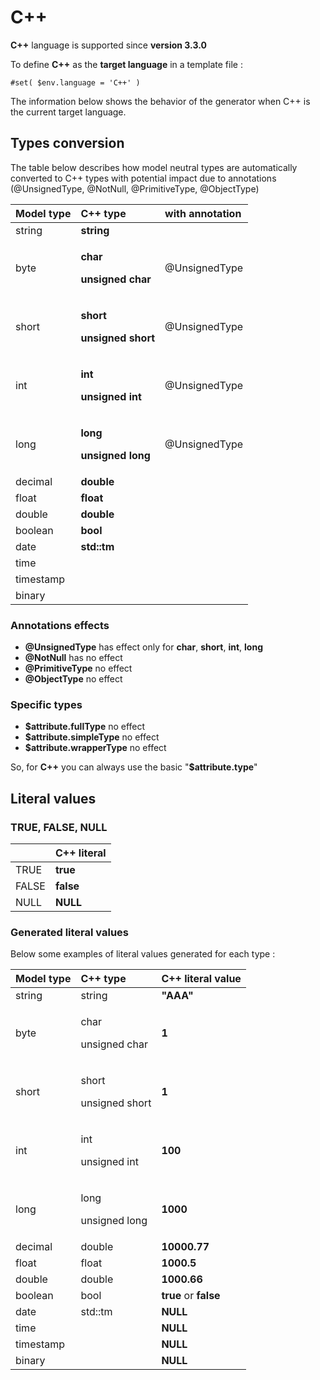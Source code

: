 # C++

**C++** language is supported since **version 3.3.0**

To define **C++** as the **target language** in a template file :

```text
#set( $env.language = 'C++' )
```

The information below shows the behavior of the generator when C++ is the current target language.  


## Types conversion 

The table below describes how model neutral types are automatically converted to C++ types with potential impact due to annotations \(@UnsignedType, @NotNull, @PrimitiveType, @ObjectType\)

<table>
  <thead>
    <tr>
      <th style="text-align:left">Model type</th>
      <th style="text-align:left">C++ type</th>
      <th style="text-align:left">with annotation</th>
    </tr>
  </thead>
  <tbody>
    <tr>
      <td style="text-align:left">string</td>
      <td style="text-align:left"><b>string</b>
      </td>
      <td style="text-align:left"></td>
    </tr>
    <tr>
      <td style="text-align:left">byte</td>
      <td style="text-align:left">
        <p><b>char</b>
        </p>
        <p><b>unsigned char</b>
        </p>
      </td>
      <td style="text-align:left">
        <p></p>
        <p>@UnsignedType</p>
      </td>
    </tr>
    <tr>
      <td style="text-align:left">short</td>
      <td style="text-align:left">
        <p><b>short</b>
        </p>
        <p><b>unsigned short</b>
        </p>
      </td>
      <td style="text-align:left">
        <p></p>
        <p>@UnsignedType</p>
      </td>
    </tr>
    <tr>
      <td style="text-align:left">int</td>
      <td style="text-align:left">
        <p><b>int</b>
        </p>
        <p><b>unsigned int</b>
        </p>
      </td>
      <td style="text-align:left">
        <p></p>
        <p>@UnsignedType</p>
      </td>
    </tr>
    <tr>
      <td style="text-align:left">long</td>
      <td style="text-align:left">
        <p><b>long</b>
        </p>
        <p><b>unsigned long</b>
        </p>
      </td>
      <td style="text-align:left">
        <p></p>
        <p>@UnsignedType</p>
      </td>
    </tr>
    <tr>
      <td style="text-align:left">decimal</td>
      <td style="text-align:left"><b>double</b>
      </td>
      <td style="text-align:left"></td>
    </tr>
    <tr>
      <td style="text-align:left">float</td>
      <td style="text-align:left"><b>float</b>
      </td>
      <td style="text-align:left"></td>
    </tr>
    <tr>
      <td style="text-align:left">double</td>
      <td style="text-align:left"><b>double</b>
      </td>
      <td style="text-align:left"></td>
    </tr>
    <tr>
      <td style="text-align:left">boolean</td>
      <td style="text-align:left"><b>bool</b>
      </td>
      <td style="text-align:left"></td>
    </tr>
    <tr>
      <td style="text-align:left">date</td>
      <td style="text-align:left"><b>std::tm</b>
      </td>
      <td style="text-align:left"></td>
    </tr>
    <tr>
      <td style="text-align:left">time</td>
      <td style="text-align:left"></td>
      <td style="text-align:left"></td>
    </tr>
    <tr>
      <td style="text-align:left">timestamp</td>
      <td style="text-align:left"></td>
      <td style="text-align:left"></td>
    </tr>
    <tr>
      <td style="text-align:left">binary</td>
      <td style="text-align:left"></td>
      <td style="text-align:left"></td>
    </tr>
  </tbody>
</table>

### Annotations effects

* **@UnsignedType**  has effect only for **char**, **short**, **int**, **long**
* **@NotNull**  has no effect
* **@PrimitiveType** no effect
* **@ObjectType**  no effect

### Specific types 

*  **$attribute.fullType** no effect
*  **$attribute.simpleType**  no effect
*  **$attribute.wrapperType**  no effect

So, for **C++** you can always use the basic "**$attribute.type**"  


## Literal values

### TRUE, FALSE, NULL

|   | C++ literal |
| :--- | :--- |
| TRUE | **true** |
|  FALSE | **false** |
|  NULL | **NULL** |

### Generated literal values

Below some examples of literal values generated for each type :

<table>
  <thead>
    <tr>
      <th style="text-align:left">Model type</th>
      <th style="text-align:left">C++ type</th>
      <th style="text-align:left">C++ literal value</th>
    </tr>
  </thead>
  <tbody>
    <tr>
      <td style="text-align:left">string</td>
      <td style="text-align:left">string</td>
      <td style="text-align:left"><b>&quot;AAA&quot;</b>
      </td>
    </tr>
    <tr>
      <td style="text-align:left">byte</td>
      <td style="text-align:left">
        <p>char</p>
        <p>unsigned char</p>
      </td>
      <td style="text-align:left"><b>1</b>
      </td>
    </tr>
    <tr>
      <td style="text-align:left">short</td>
      <td style="text-align:left">
        <p>short</p>
        <p>unsigned short</p>
      </td>
      <td style="text-align:left"><b>1</b>
      </td>
    </tr>
    <tr>
      <td style="text-align:left">int</td>
      <td style="text-align:left">
        <p>int</p>
        <p>unsigned int</p>
      </td>
      <td style="text-align:left"><b>100</b>
      </td>
    </tr>
    <tr>
      <td style="text-align:left">long</td>
      <td style="text-align:left">
        <p>long</p>
        <p>unsigned long</p>
      </td>
      <td style="text-align:left"><b>1000</b>
      </td>
    </tr>
    <tr>
      <td style="text-align:left">decimal</td>
      <td style="text-align:left">double</td>
      <td style="text-align:left"><b>10000.77</b>
      </td>
    </tr>
    <tr>
      <td style="text-align:left">float</td>
      <td style="text-align:left">float</td>
      <td style="text-align:left"><b>1000.5</b>
      </td>
    </tr>
    <tr>
      <td style="text-align:left">double</td>
      <td style="text-align:left">double</td>
      <td style="text-align:left"><b>1000.66</b>
      </td>
    </tr>
    <tr>
      <td style="text-align:left">boolean</td>
      <td style="text-align:left">bool</td>
      <td style="text-align:left"><b>true  </b>or <b>false</b>
      </td>
    </tr>
    <tr>
      <td style="text-align:left">date</td>
      <td style="text-align:left">std::tm</td>
      <td style="text-align:left"><b>NULL</b>
      </td>
    </tr>
    <tr>
      <td style="text-align:left">time</td>
      <td style="text-align:left"></td>
      <td style="text-align:left"><b>NULL</b>
      </td>
    </tr>
    <tr>
      <td style="text-align:left">timestamp</td>
      <td style="text-align:left"></td>
      <td style="text-align:left"><b>NULL</b>
      </td>
    </tr>
    <tr>
      <td style="text-align:left">binary</td>
      <td style="text-align:left"></td>
      <td style="text-align:left"><b>NULL</b>
      </td>
    </tr>
  </tbody>
</table>

